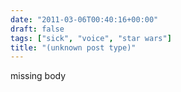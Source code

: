 ```yaml
---
date: "2011-03-06T00:40:16+00:00"
draft: false
tags: ["sick", "voice", "star wars"]
title: "(unknown post type)"
---
```

missing body